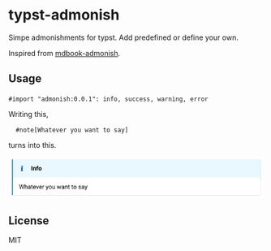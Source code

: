 # typst-admonish

Simpe admonishments for typst. Add predefined or define your own. 

Inspired from [mdbook-admonish](https://tommilligan.github.io/mdbook-admonish/).


## Usage

`#import "admonish:0.0.1": info, success, warning, error`

Writing this,

```typst
  #note[Whatever you want to say]
```
turns into this.

![Screenshot of the info admonish](screenshot-info-admonish.png)


## License 

MIT